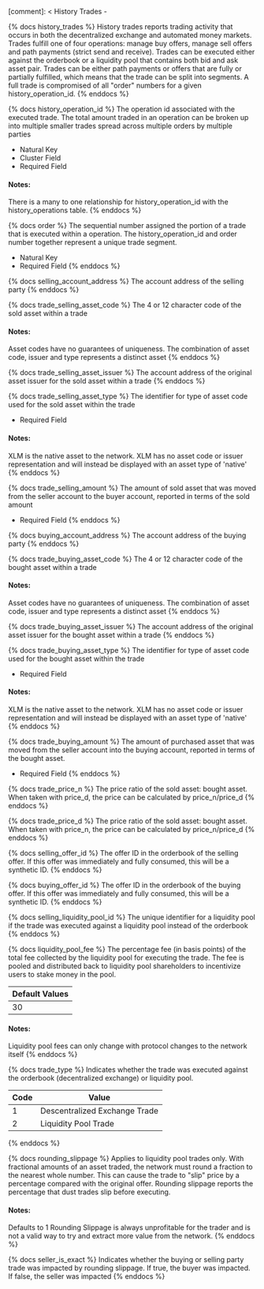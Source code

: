 [comment]: < History Trades -

{% docs history_trades %}
History trades reports trading activity that occurs in both the decentralized exchange and automated money markets. Trades fulfill one of four operations: manage buy offers, manage sell offers and path payments (strict send and receive). Trades can be executed either against the orderbook or a liquidity pool that contains both bid and ask asset pair. Trades can be either path payments or offers that are fully or partially fulfilled, which means that the trade can be split into segments. A full trade is compromised of all "order" numbers for a given history_operation_id.
{% enddocs %}

{% docs history_operation_id %}
The operation id associated with the executed trade. The total amount traded in an operation can be broken up into multiple smaller trades spread across multiple orders by multiple parties

- Natural Key
- Cluster Field
- Required Field

#### Notes:
There is a many to one relationship for history_operation_id with the history_operations table.
{% enddocs %}

{% docs order %}
The sequential number assigned the portion of a trade that is executed within a operation. The history_operation_id and order number together represent a unique trade segment.

- Natural Key
- Required Field
{% enddocs %}

{% docs selling_account_address %}
The account address of the selling party
{% enddocs %}

{% docs trade_selling_asset_code %}
The 4 or 12 character code of the sold asset within a trade

#### Notes:
Asset codes have no guarantees of uniqueness. The combination of asset code, issuer and type represents a distinct asset
{% enddocs %}

{% docs trade_selling_asset_issuer %}
The account address of the original asset issuer for the sold asset within a trade
{% enddocs %}

{% docs trade_selling_asset_type %}
The identifier for type of asset code used for the sold asset within the trade

- Required Field

#### Notes:
XLM is the native asset to the network. XLM has no asset code or issuer representation and will instead be displayed with an asset type of 'native'
{% enddocs %}

{% docs trade_selling_amount %}
The amount of sold asset that was moved from the seller account to the buyer account, reported in terms of the sold amount

- Required Field
{% enddocs %}

{% docs buying_account_address %}
The account address of the buying party
{% enddocs %}

{% docs trade_buying_asset_code %}
The 4 or 12 character code of the bought asset within a trade

#### Notes:
Asset codes have no guarantees of uniqueness. The combination of asset code, issuer and type represents a distinct asset
{% enddocs %}

{% docs trade_buying_asset_issuer %}
The account address of the original asset issuer for the bought asset within a trade
{% enddocs %}

{% docs trade_buying_asset_type %}
The identifier for type of asset code used for the bought asset within the trade

- Required Field

#### Notes:
XLM is the native asset to the network. XLM has no asset code or issuer representation and will instead be displayed with an asset type of 'native'
{% enddocs %}

{% docs trade_buying_amount %}
The amount of purchased asset that was moved from the seller account into the buying account, reported in terms of the bought asset.

- Required Field
{% enddocs %}

{% docs trade_price_n %}
The price ratio of the sold asset: bought asset. When taken with price_d, the price can be calculated by price_n/price_d
{% enddocs %}

{% docs trade_price_d %}
The price ratio of the sold asset: bought asset. When taken with price_n, the price can be calculated by price_n/price_d
{% enddocs %}

{% docs selling_offer_id %}
The offer ID in the orderbook of the selling offer. If this offer was immediately and fully consumed, this will be a synthetic ID.
{% enddocs %}

{% docs buying_offer_id %}
The offer ID in the orderbook of the buying offer. If this offer was immediately and fully consumed, this will be a synthetic ID.
{% enddocs %}

{% docs selling_liquidity_pool_id %}
The unique identifier for a liquidity pool if the trade was executed against a liquidity pool instead of the orderbook
{% enddocs %}

{% docs liquidity_pool_fee %}
The percentage fee (in basis points) of the total fee collected by the liquidity pool for executing the trade.
The fee is pooled and distributed back to liquidity pool shareholders to incentivize users to stake money in the pool.

| Default Values             |
|----------------------------|
| 30                         |

#### Notes:
Liquidity pool fees can only change with protocol changes to the network itself
{% enddocs %}

{% docs trade_type %}
Indicates whether the trade was executed against the orderbook (decentralized exchange) or liquidity pool.

| Code     | Value                      |
|----------|----------------------------|
| 1        | Descentralized Exchange Trade |
| 2        | Liquidity Pool Trade       |
{% enddocs %}

{% docs rounding_slippage %}
Applies to liquidity pool trades only. With fractional amounts of an asset traded, the network must round a fraction to the nearest whole number. This can cause the trade to "slip" price by a percentage compared with the original offer. Rounding slippage reports the percentage that dust trades slip before executing.

#### Notes:
Defaults to 1
Rounding Slippage is always unprofitable for the trader and is not a valid way to try and extract more value from the network.
{% enddocs %}

{% docs seller_is_exact %}
Indicates whether the buying or selling party trade was impacted by rounding slippage. If true, the buyer was impacted. If false, the seller was impacted
{% enddocs %}
